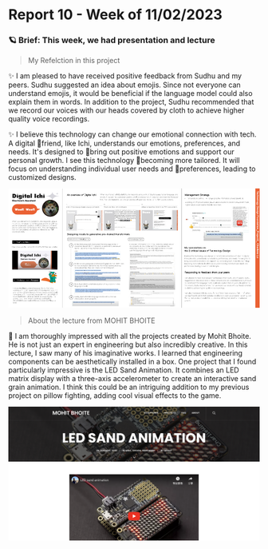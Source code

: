# Report 10 - Week of 11/02/2023 
### 🪐 Brief: This week, we had presentation and lecture ###
> My Refelction in this project 
> 
✨ I am pleased to have received positive feedback from Sudhu and my peers. Sudhu suggested an idea about emojis. Since not everyone can understand emojis, it would be beneficial if the language model could also explain them in words. In addition to the project, Sudhu recommended that we record our voices with our heads covered by cloth to achieve higher quality voice recordings.

✨ I believe this technology can change our emotional connection with tech. A digital friend, like Ichi, understands our emotions, preferences, and needs. It's designed to bring out positive emotions and support our personal growth. I see this technology becoming more tailored. It will focus on understanding individual user needs and preferences, leading to customized designs. 

<img width="1200" alt="how to operate the lasser cutter" src="https://github.com/Berkeley-MDes/tdf-fa23-IamCharleneLu/blob/main/image/20231021project3_minime.jpg">

> About the lecture from MOHIT BHOITE

🤖 I am thoroughly impressed with all the projects created by Mohit Bhoite. He is not just an expert in engineering but also incredibly creative. In this lecture, I saw many of his imaginative works. I learned that engineering components can be aesthetically installed in a box. One project that I found particularly impressive is the LED Sand Animation. It combines an LED matrix display with a three-axis accelerometer to create an interactive sand grain animation. I think this could be an intriguing addition to my previous project on pillow fighting, adding cool visual effects to the game.

<img width="1200" alt="how to operate the lasser cutter" src="https://github.com/Berkeley-MDes/tdf-fa23-IamCharleneLu/blob/main/image/%E6%88%AA%E5%9C%96%202023-11-08%20%E4%B8%8A%E5%8D%8810.55.25.png">


